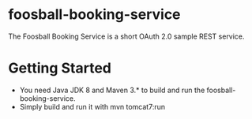 foosball-booking-service
========================

The Foosball Booking Service is a short OAuth 2.0 sample REST service.

Getting Started 
===============
* You need Java JDK 8 and Maven 3.* to build and run the foosball-booking-service. 
* Simply build and run it with mvn tomcat7:run
